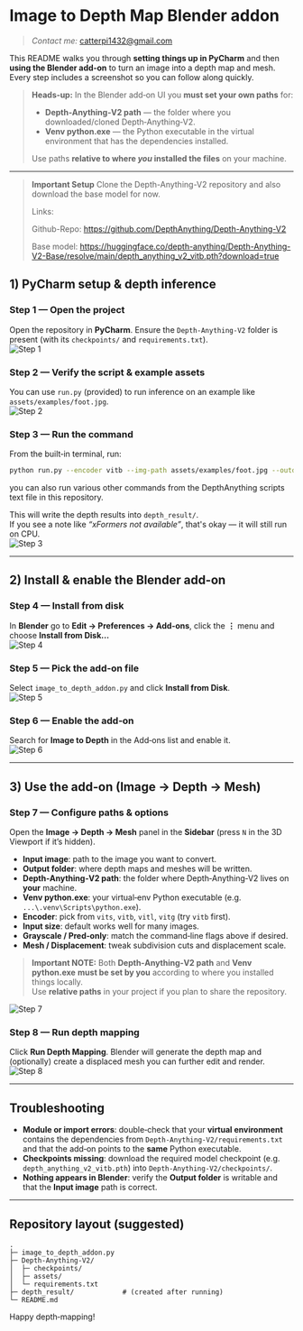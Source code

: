 # Image to Depth Map Blender addon

>*Contact me:* catterpi1432@gmail.com 

This README walks you through **setting things up in PyCharm** and then **using the Blender add‑on** to turn an image into a depth map and mesh.  
Every step includes a screenshot so you can follow along quickly.

> **Heads‑up:** In the Blender add‑on UI you **must set your own paths** for:
>
> - **Depth‑Anything‑V2 path** — the folder where you downloaded/cloned Depth‑Anything‑V2.
> - **Venv python.exe** — the Python executable in the virtual environment that has the dependencies installed.
>
> Use paths **relative to where _you_ installed the files** on your machine.

---

>**Important Setup**   Clone the Depth-Anything-V2 repository and also download the base model for now.
>
>Links:
>
>Github-Repo: https://github.com/DepthAnything/Depth-Anything-V2
>
>Base model: https://huggingface.co/depth-anything/Depth-Anything-V2-Base/resolve/main/depth_anything_v2_vitb.pth?download=true


## 1) PyCharm setup & depth inference

### Step 1 — Open the project
Open the repository in **PyCharm**. Ensure the `Depth-Anything-V2` folder is present (with its `checkpoints/` and `requirements.txt`).  
![Step 1](images/step_08.png)

### Step 2 — Verify the script & example assets
You can use `run.py` (provided) to run inference on an example like `assets/examples/foot.jpg`.  
![Step 2](images/step_01.png)

### Step 3 — Run the command
From the built‑in terminal, run:

```bash
python run.py --encoder vitb --img-path assets/examples/foot.jpg --outdir depth_result --grayscale --pred-only
```

you can also run various other commands from the DepthAnything scripts text file in this repository.

This will write the depth results into `depth_result/`.  
If you see a note like _“xFormers not available”_, that's okay — it will still run on CPU.  
![Step 3](images/step_02.png)

---

## 2) Install & enable the Blender add‑on

### Step 4 — Install from disk
In **Blender** go to **Edit → Preferences → Add‑ons**, click the **⋮** menu and choose **Install from Disk…**  
![Step 4](images/step_05.png)

### Step 5 — Pick the add‑on file
Select `image_to_depth_addon.py` and click **Install from Disk**.  
![Step 5](images/step_06.png)

### Step 6 — Enable the add‑on
Search for **Image to Depth** in the Add‑ons list and enable it.  
![Step 6](images/step_03.png)

---

## 3) Use the add‑on (Image → Depth → Mesh)

### Step 7 — Configure paths & options
Open the **Image → Depth → Mesh** panel in the **Sidebar** (press `N` in the 3D Viewport if it’s hidden).

- **Input image**: path to the image you want to convert.
- **Output folder**: where depth maps and meshes will be written.
- **Depth‑Anything‑V2 path**: the folder where Depth‑Anything‑V2 lives on **your** machine.  
- **Venv python.exe**: your virtual‑env Python executable (e.g. `...\.venv\Scripts\python.exe`).  
- **Encoder**: pick from `vits`, `vitb`, `vitl`, `vitg` (try `vitb` first).  
- **Input size**: default works well for many images.  
- **Grayscale / Pred‑only**: match the command‑line flags above if desired.  
- **Mesh / Displacement**: tweak subdivision cuts and displacement scale.  

> **Important NOTE:** Both **Depth‑Anything‑V2 path** and **Venv python.exe** **must be set by you** according to where you installed things locally.  
> Use **relative paths** in your project if you plan to share the repository.

![Step 7](images/step_04.png)

### Step 8 — Run depth mapping
Click **Run Depth Mapping**. Blender will generate the depth map and (optionally) create a displaced mesh you can further edit and render.  
![Step 8](images/step_07.png)

---

## Troubleshooting

- **Module or import errors**: double‑check that your **virtual environment** contains the dependencies from `Depth-Anything-V2/requirements.txt` and that the add‑on points to the **same** Python executable.
- **Checkpoints missing**: download the required model checkpoint (e.g. `depth_anything_v2_vitb.pth`) into `Depth-Anything-V2/checkpoints/`.
- **Nothing appears in Blender**: verify the **Output folder** is writable and that the **Input image** path is correct.

---

## Repository layout (suggested)

```
.
├─ image_to_depth_addon.py
├─ Depth-Anything-V2/
│  ├─ checkpoints/
│  ├─ assets/
│  └─ requirements.txt
├─ depth_result/            # (created after running)
└─ README.md
```

Happy depth‑mapping!
